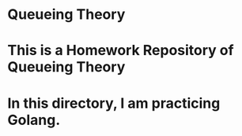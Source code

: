 # Queueing Theory

# This is a Homework Repository of Queueing Theory

# In this directory, I am practicing Golang.
